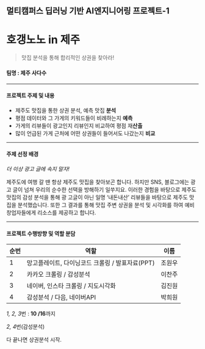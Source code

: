 ## 멀티캠퍼스 딥러닝 기반 AI엔지니어링 프로젝트-1





# 호갱노노 in 제주

> 맛집 분석을 통해 합리적인 상권을 찾아라!



#### 팀명 : 제주 사다수

---

#### 프로젝트 주제 및 내용

- 제주도 맛집을 통한 상권 분석, 예측 맛집 **분석**
- 평점 데이터와 그 가게의 키워드들이 비례하는지 **예측**
- 가게의 리뷰들이 광고인지 리뷰인지 비교하여 평점 재**산출**
- 많이 언급된 가게 근처에 어떤 상권들이 들어서도 나갔는지 **비교**

---

#### 주제 선정 배경

*더 이상 광고 글에 속지 말자!*

제주도에 여행 갈 땐 항상 제주도 맛집을 찾아보곤 합니다. 
 하지만 SNS, 블로그에는 광고 글이 넘쳐 우리의 순수한 선택을 방해하기 일쑤지요. 
 이러한 경험을 바탕으로 제주도 맛집의 감성 분석을 통해 광 고글이 아닌 일명 ‘내돈내산’ 리뷰들을 바탕으로 제주도 맛집을 분석했습니다.
 또한 그 결과를 통해 맛집 주변 상권을 분석 및 시각화를 하여 예비 창업자들에게 리소스를 제공하고 합니다.

---

#### 프로젝트 수행방향 및 역할 분담

| 순번 | 역할                            | 이름   |
| ---- | ------------------------------- | ------ |
| 1    | 망고플레이트, 다이닝코드 크롤링 / 발표자료(PPT) | 조원우 |
|2|카카오 크롤링 / 감성분석|이찬주|
|3|네이버, 인스타 크롤링 / 지도시각화|김진원|
|4|감성분석 / 다음, 네이버API|박희원|

*1, 2, 3*번 : **10 /16**까지

*2, 4*번(감성분석) 

다 끝나면 상권분석 시작.

